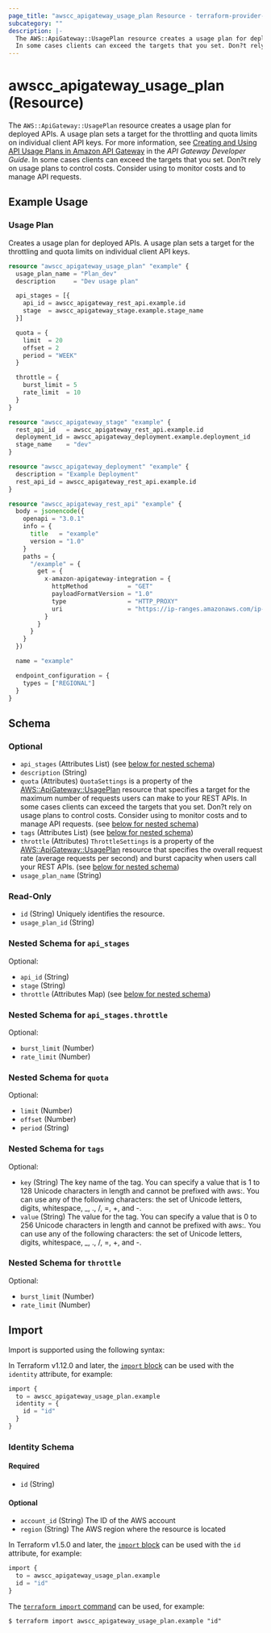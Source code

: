 ```yaml
---
page_title: "awscc_apigateway_usage_plan Resource - terraform-provider-awscc"
subcategory: ""
description: |-
  The AWS::ApiGateway::UsagePlan resource creates a usage plan for deployed APIs. A usage plan sets a target for the throttling and quota limits on individual client API keys. For more information, see Creating and Using API Usage Plans in Amazon API Gateway https://docs.aws.amazon.com/apigateway/latest/developerguide/api-gateway-api-usage-plans.html in the API Gateway Developer Guide.
  In some cases clients can exceed the targets that you set. Don?t rely on usage plans to control costs. Consider using  https://docs.aws.amazon.com/cost-management/latest/userguide/budgets-managing-costs.html to monitor costs and  https://docs.aws.amazon.com/waf/latest/developerguide/waf-chapter.html to manage API requests.
---
```


# awscc_apigateway_usage_plan (Resource)

The ``AWS::ApiGateway::UsagePlan`` resource creates a usage plan for deployed APIs. A usage plan sets a target for the throttling and quota limits on individual client API keys. For more information, see [Creating and Using API Usage Plans in Amazon API Gateway](https://docs.aws.amazon.com/apigateway/latest/developerguide/api-gateway-api-usage-plans.html) in the *API Gateway Developer Guide*.
 In some cases clients can exceed the targets that you set. Don?t rely on usage plans to control costs. Consider using [](https://docs.aws.amazon.com/cost-management/latest/userguide/budgets-managing-costs.html) to monitor costs and [](https://docs.aws.amazon.com/waf/latest/developerguide/waf-chapter.html) to manage API requests.

## Example Usage

### Usage Plan
Creates a usage plan for deployed APIs. A usage plan sets a target for the throttling and quota limits on individual client API keys.
```terraform
resource "awscc_apigateway_usage_plan" "example" {
  usage_plan_name = "Plan_dev"
  description     = "Dev usage plan"

  api_stages = [{
    api_id = awscc_apigateway_rest_api.example.id
    stage  = awscc_apigateway_stage.example.stage_name
  }]

  quota = {
    limit  = 20
    offset = 2
    period = "WEEK"
  }

  throttle = {
    burst_limit = 5
    rate_limit  = 10
  }
}

resource "awscc_apigateway_stage" "example" {
  rest_api_id   = awscc_apigateway_rest_api.example.id
  deployment_id = awscc_apigateway_deployment.example.deployment_id
  stage_name    = "dev"
}

resource "awscc_apigateway_deployment" "example" {
  description = "Example Deployment"
  rest_api_id = awscc_apigateway_rest_api.example.id
}

resource "awscc_apigateway_rest_api" "example" {
  body = jsonencode({
    openapi = "3.0.1"
    info = {
      title   = "example"
      version = "1.0"
    }
    paths = {
      "/example" = {
        get = {
          x-amazon-apigateway-integration = {
            httpMethod           = "GET"
            payloadFormatVersion = "1.0"
            type                 = "HTTP_PROXY"
            uri                  = "https://ip-ranges.amazonaws.com/ip-ranges.json"
          }
        }
      }
    }
  })

  name = "example"

  endpoint_configuration = {
    types = ["REGIONAL"]
  }
}
```

<!-- schema generated by tfplugindocs -->
## Schema

### Optional

- `api_stages` (Attributes List) (see [below for nested schema](#nestedatt--api_stages))
- `description` (String)
- `quota` (Attributes) ``QuotaSettings`` is a property of the [AWS::ApiGateway::UsagePlan](https://docs.aws.amazon.com/AWSCloudFormation/latest/UserGuide/aws-resource-apigateway-usageplan.html) resource that specifies a target for the maximum number of requests users can make to your REST APIs.
 In some cases clients can exceed the targets that you set. Don?t rely on usage plans to control costs. Consider using [](https://docs.aws.amazon.com/cost-management/latest/userguide/budgets-managing-costs.html) to monitor costs and [](https://docs.aws.amazon.com/waf/latest/developerguide/waf-chapter.html) to manage API requests. (see [below for nested schema](#nestedatt--quota))
- `tags` (Attributes List) (see [below for nested schema](#nestedatt--tags))
- `throttle` (Attributes) ``ThrottleSettings`` is a property of the [AWS::ApiGateway::UsagePlan](https://docs.aws.amazon.com/AWSCloudFormation/latest/UserGuide/aws-resource-apigateway-usageplan.html) resource that specifies the overall request rate (average requests per second) and burst capacity when users call your REST APIs. (see [below for nested schema](#nestedatt--throttle))
- `usage_plan_name` (String)

### Read-Only

- `id` (String) Uniquely identifies the resource.
- `usage_plan_id` (String)

<a id="nestedatt--api_stages"></a>
### Nested Schema for `api_stages`

Optional:

- `api_id` (String)
- `stage` (String)
- `throttle` (Attributes Map) (see [below for nested schema](#nestedatt--api_stages--throttle))

<a id="nestedatt--api_stages--throttle"></a>
### Nested Schema for `api_stages.throttle`

Optional:

- `burst_limit` (Number)
- `rate_limit` (Number)



<a id="nestedatt--quota"></a>
### Nested Schema for `quota`

Optional:

- `limit` (Number)
- `offset` (Number)
- `period` (String)


<a id="nestedatt--tags"></a>
### Nested Schema for `tags`

Optional:

- `key` (String) The key name of the tag. You can specify a value that is 1 to 128 Unicode characters in length and cannot be prefixed with aws:. You can use any of the following characters: the set of Unicode letters, digits, whitespace, _, ., /, =, +, and -.
- `value` (String) The value for the tag. You can specify a value that is 0 to 256 Unicode characters in length and cannot be prefixed with aws:. You can use any of the following characters: the set of Unicode letters, digits, whitespace, _, ., /, =, +, and -.


<a id="nestedatt--throttle"></a>
### Nested Schema for `throttle`

Optional:

- `burst_limit` (Number)
- `rate_limit` (Number)

## Import

Import is supported using the following syntax:

In Terraform v1.12.0 and later, the [`import` block](https://developer.hashicorp.com/terraform/language/import) can be used with the `identity` attribute, for example:

```terraform
import {
  to = awscc_apigateway_usage_plan.example
  identity = {
    id = "id"
  }
}
```

<!-- schema generated by tfplugindocs -->
### Identity Schema

#### Required

- `id` (String)

#### Optional

- `account_id` (String) The ID of the AWS account
- `region` (String) The AWS region where the resource is located

In Terraform v1.5.0 and later, the [`import` block](https://developer.hashicorp.com/terraform/language/import) can be used with the `id` attribute, for example:

```terraform
import {
  to = awscc_apigateway_usage_plan.example
  id = "id"
}
```

The [`terraform import` command](https://developer.hashicorp.com/terraform/cli/commands/import) can be used, for example:

```shell
$ terraform import awscc_apigateway_usage_plan.example "id"
```
